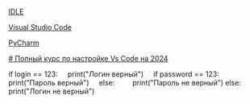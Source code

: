 [IDLE](https://docs.python.org/3/library/idle.html)

[Visual Studio Code](https://code.visualstudio.com/)

[PyCharm](https://www.jetbrains.com/pycharm/)

[# Полный курс по настройке Vs Code на 2024](https://www.youtube.com/watch?v=zR9AwQMaQWE)

if login == 123:
    print("Логин верный")
    if password == 123:
        print("Пароль верный")
    else:
        print("Пароль не верный")
else:
    print("Логин не верный")
